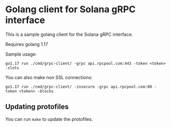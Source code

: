 # Golang client for Solana gRPC interface

This is a sample golang client for the Solana gRPC interface.

Requires golang 1.17

Sample usage:

```
go1.17 run ./cmd/grpc-client/ -grpc api.rpcpool.com:443 -token <token> -slots
```

You can also make non SSL connections:

```
go1.17 run ./cmd/grpc-client/ -insecure -grpc api.rpcpool.com:80 -token <token> -blocks
````

## Updating protofiles

You can run `make` to update the protofiles.
